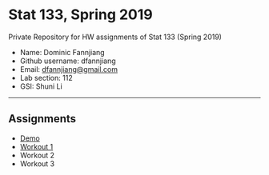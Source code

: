 # Stat 133, Spring 2019

Private Repository for HW assignments of Stat 133 (Spring 2019)

- Name: Dominic Fannjiang
- Github username: dfannjiang
- Email: dfannjiang@gmail.com
- Lab section: 112
- GSI: Shuni Li

-----

## Assignments

- [Demo](demo)
- [Workout 1](workout1)
- Workout 2
- Workout 3


